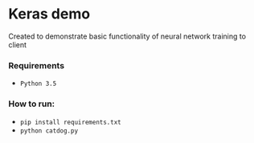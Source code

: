 # Keras demo

Created to demonstrate basic functionality of neural network training to client

### Requirements
- `Python 3.5`

### How to run:
- `pip install requirements.txt`
- `python catdog.py`